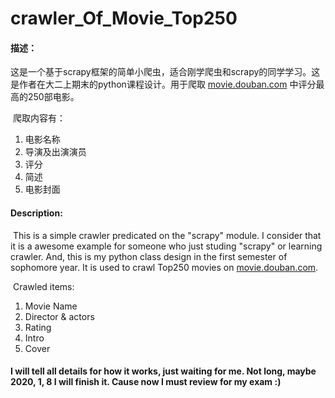 # crawler_Of_Movie_Top250
#### 描述：

​		这是一个基于scrapy框架的简单小爬虫，适合刚学爬虫和scrapy的同学学习。这是作者在大二上期末的python课程设计。用于爬取 <u>movie.douban.com</u> 中评分最高的250部电影。

​		爬取内容有：

<ol>
  	<li>电影名称</li>
  	<li>导演及出演演员</li>
  	<li>评分</li>
  	<li>简述</li>
  	<li>电影封面</li>
</ol>

#### Description:

​		This is a simple crawler predicated on the "scrapy" module. I consider that it is a awesome example for someone who just studing "scrapy" or learning crawler. And, this is my python class design in the first semester of sophomore year. It is used to crawl Top250 movies on <u>movie.douban.com</u>.

​		Crawled items:

<ol>
  	<li>Movie Name</li>
  	<li>Director & actors</li>
  	<li>Rating</li>
  	<li>Intro</li>
  	<li>Cover</li>
</ol>

#### I will tell all details for how it works, just waiting for me. Not long, maybe 2020, 1, 8 I will finish it. Cause now I must review for my exam :)

